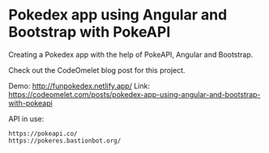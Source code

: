 # Pokedex app using Angular and Bootstrap with PokeAPI

Creating a Pokedex app with the help of PokeAPI, Angular and Bootstrap.

Check out the CodeOmelet blog post for this project.

Demo: http://funpokedex.netlify.app/
Link: https://codeomelet.com/posts/pokedex-app-using-angular-and-bootstrap-with-pokeapi

API in use:
```
https://pokeapi.co/
https://pokeres.bastionbot.org/
```

